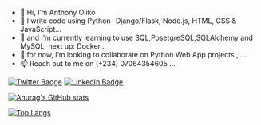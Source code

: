 - 👋 Hi, I’m Anthony Oliko
- 👀 I write code using Python- Django/Flask, Node.js, HTML, CSS & JavaScript...
- 🌱 and I’m currently learning to use SQL,PosetgreSQL,SQLAlchemy and MySQL, next up: Docker...
- 💞️ for now, I’m looking to collaborate on Python Web App projects , ...
- 📫 Reach out to me on (+234) 07064354605  ...

<!---
Adrianthebeloved/Adrianthebeloved is a ✨ special ✨ repository because its `README.md` (this file) appears on your GitHub profile.
You can click the Preview link to take a look at your changes.
--->
[![Twitter Badge](https://img.shields.io/badge/Twitter-Profile-informational?style=flat&logo=twitter&logoColor=white&color=1CA2F1)](https://twitter.com/lestat_blaq)
[![LinkedIn Badge](https://img.shields.io/badge/LinkedIn-Profile-informational?style=flat&logo=linkedin&logoColor=white&color=0D76A8)](https://www.linkedin.com/in/anthony-oliko-19486aa8)

[![Anurag's GitHub stats](https://github-readme-stats.vercel.app/api?username=Adrianthebeloved&show_icons=true&theme=radical)](https://github.com/Adrianthebeloved/github-readme-stats)

[![Top Langs](https://github-readme-stats.vercel.app/api/top-langs/?username=Adrianthebeloved&&show_icons=true&theme=radical&layout=compact)](https://github.com/Adrianthebeloved/github-readme-stats)
